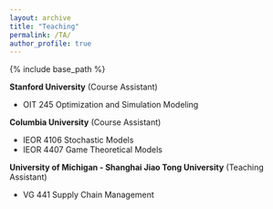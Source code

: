 ```yaml
---
layout: archive
title: "Teaching"
permalink: /TA/
author_profile: true
---
```


{% include base_path %}


**Stanford University**  (Course Assistant)  
- OIT 245 Optimization and Simulation Modeling    

**Columbia University**  (Course Assistant)  
- IEOR 4106 Stochastic Models  
- IEOR 4407 Game Theoretical Models   

**University of Michigan - Shanghai Jiao Tong University**  (Teaching Assistant)  
- VG 441 Supply Chain Management  